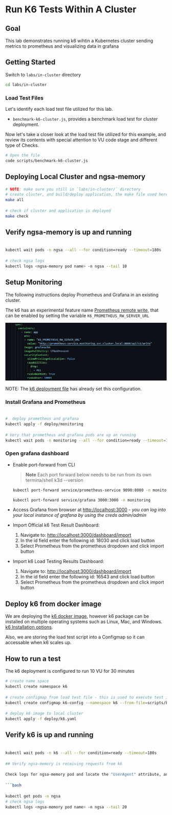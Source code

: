 # Run K6 Tests Within A Cluster

## Goal

This lab demonstrates running k6 wihtin a Kubernetes cluster sending metrics to prometheus and visualizing data in grafana

## Getting Started

Switch to `labs/in-cluster` directory

```bash
cd labs/in-cluster
```

### Load Test Files

Let's identify each load test file utilized for this lab.

- `benchmark-k6-cluster.js`, provides a benchmark load test for cluster deployment.

Now let's take a closer look at the load test file utilized for this example, and review its contents with special attention to VU code stage and different type of Checks.

```bash
# Open the file
code scripts/benchmark-k6-cluster.js
```

## Deploying Local Cluster and ngsa-memory

```bash
# NOTE: make sure you still in `labs/in-cluster/` directory
# create cluster, and build/deploy application, the make file used here creates a k3d cluster and deploys ngsa and istio to that cluster
make all

# check if cluster and application is deployed
make check
```

## Verify ngsa-memory is up and running

```bash

kubectl wait pods -n ngsa --all --for condition=ready --timeout=180s

# check ngsa logs
kubectl logs <ngsa-memory pod name> -n ngsa --tail 10
```

## Setup Monitoring

The following instructions deploy Prometheus and Grafana in an existing cluster.

The k6 has an experimental feature name [Prometheus remote write](https://k6.io/docs/results-output/real-time/prometheus-remote-write/), that can be enabled by setting the variable `K6_PROMETHEUS_RW_SERVER_URL`

![Prometheus remote write configuration](images/k6-prometheus-remote-write.png)

NOTE: The [k6 deployment file](labs/in-cluster/deploy/k6.yaml) has already set this configuration.

### Install Grafana and Prometheus

```bash

#  deploy prometheus and grafana
kubectl apply -f deploy/monitoring

# Very that prometheus and grafana pods are up an running
kubectl wait pods -n monitoring --all --for condition=ready --timeout=180s

```

### Open grafana dashboard

- Enable port-forward from CLI
   > **Note**
   > Each port forward below needs to be run from its own termina/shell
   > k3d --version

    ```bash
    kubectl port-forward service/prometheus-service 9090:8080 -n monitoring
    ```

    ```bash
    kubectl port-forward service/grafana 3000:3000 -n monitoring
    ```

- Access Grafana from browser at  <http://localhost:3000> - *you can log into your local instance of grafana by using the creds admin/admin*

- Import Official k6 Test Result Dashboard:
    1. Navigate to: <http://localhost:3000/dashboard/import>
    2. In the id field enter the following id: 18030 and click load button
    3. Select Prometheus from the prometheus dropdown and click import button

- Import k6 Load Testing Results  Dashboard:
    1. Navigate to: <http://localhost:3000/dashboard/import>
    2. In the id field enter the following id: 16543 and click load button
    3. Select Prometheus from the prometheus dropdown and click import button

## Deploy k6 from docker image

We are deploying the [k6 docker image](https://hub.docker.com/r/grafana/k6/), however k6 package can be installed on multiple operating systems such as Linux, Mac, and Windows. [k6 Installation options](https://k6.io/docs/get-started/installation/).

Also, we are storing the load test script into a Configmap so it can accessable when k6 scales up.

## How to run a test

The k6 deployment is configured to run 10 VU for 30 minutes

```bash
# create name space
kubectl create namespace k6

# create configmap from load test file - this is used to execute test in kubernetes environment, container loads test script from this configmap
kubectl create configmap k6-config --namespace k6 --from-file=scripts/benchmark-k6-cluster.js

# deploy k6 image to local cluster
kubectl apply -f deploy/k6.yaml

```

## Verify k6 is up and running

```bash

kubectl wait pods -n k6 --all --for condition=ready --timeout=180s

## Verify ngsa-memory is receiving requests from k6

Check logs for ngsa-memory pod and locate the "UserAgent" attribute, and verify that looks like this. `UserAgent":"k6/0.44.0 (https://k6.io/)`

```bash

kubectl get pods -n ngsa
# check ngsa logs
kubectl logs <ngsa-memory pod name> -n ngsa --tail 20
```
